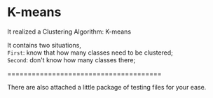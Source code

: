 K-means
================================

It realized a Clustering Algorithm: K-means</br>

It contains two situations,</br>
`First`: know that how many classes need to be clustered;</br>
`Second`: don't know how many classes there;</br>

======================================

There are also attached a little package of testing files for your ease.</br>
